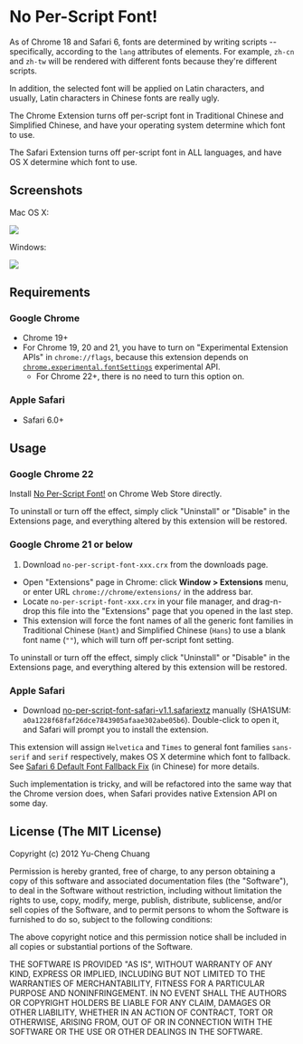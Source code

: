 # No Per-Script Font!

As of Chrome 18 and Safari 6, fonts are determined by writing scripts -- specifically, according to the `lang` attributes of elements. For example, `zh-cn` and `zh-tw` will be rendered with different fonts because they're different scripts.

In addition, the selected font will be applied on Latin characters, and usually, Latin characters in Chinese fonts are really ugly.

The Chrome Extension turns off per-script font in Traditional Chinese and Simplified Chinese, and have your operating system determine which font to use.

The Safari Extension turns off per-script font in ALL languages, and have OS X determine which font to use.

## Screenshots

Mac OS X:

[![](http://cl.ly/image/0w1S1i2x2W3x/no-per-script-font-osx-en.png)](http://cl.ly/image/0w1S1i2x2W3x)

Windows:

[![](http://cl.ly/image/0d0c1w3v342O/no-per-script-font-win-en.png)](http://cl.ly/image/0d0c1w3v342O)

## Requirements

### Google Chrome

* Chrome 19+
* For Chrome 19, 20 and 21, you have to turn on "Experimental Extension APIs" in `chrome://flags`, because this extension depends on [`chrome.experimental.fontSettings`](http://code.google.com/chrome/extensions/experimental.fontSettings.html) experimental API.
  * For Chrome 22+, there is no need to turn this option on.

### Apple Safari

* Safari 6.0+

## Usage

### Google Chrome 22

Install [No Per-Script Font!](https://chrome.google.com/webstore/detail/lndmkajeoopejggihiomoaepinlhblmm) on Chrome Web Store directly.

To uninstall or turn off the effect, simply click "Uninstall" or "Disable" in the Extensions page, and everything altered by this extension will be restored.

### Google Chrome 21 or below

1. Download `no-per-script-font-xxx.crx` from the downloads page.
- Open "Extensions" page in Chrome: click **Window > Extensions** menu, or enter URL `chrome://chrome/extensions/` in the address bar.
- Locate `no-per-script-font-xxx.crx` in your file manager, and drag-n-drop this file into the "Extensions" page that you opened in the last step.
- This extension will force the font names of all the generic font families in Traditional Chinese (`Hant`) and Simplified Chinese (`Hans`) to use a blank font name (`""`), which will turn off per-script font setting.

To uninstall or turn off the effect, simply click "Uninstall" or "Disable" in the Extensions page, and everything altered by this extension will be restored.

### Apple Safari


- Download [no-per-script-font-safari-v1.1.safariextz](http://d.pr/f/GYWd) manually (SHA1SUM: `a0a1228f68faf26dce7843905afaae302abe05b6`). Double-click to open it, and Safari will prompt you to install the extension.

This extension will assign `Helvetica` and `Times` to general font families `sans-serif` and `serif` respectively, makes OS X determine which font to fallback. See [Safari 6 Default Font Fallback Fix](https://gist.github.com/2925009) (in Chinese) for more details.

Such implementation is tricky, and will be refactored into the same way that the Chrome version does, when Safari provides native Extension API on some day.

## License (The MIT License)

Copyright (c) 2012 Yu-Cheng Chuang

Permission is hereby granted, free of charge, to any person obtaining a copy of this software and associated documentation files (the "Software"), to deal in the Software without restriction, including without limitation the rights to use, copy, modify, merge, publish, distribute, sublicense, and/or sell copies of the Software, and to permit persons to whom the Software is furnished to do so, subject to the following conditions:

The above copyright notice and this permission notice shall be included in all copies or substantial portions of the Software.

THE SOFTWARE IS PROVIDED "AS IS", WITHOUT WARRANTY OF ANY KIND, EXPRESS OR IMPLIED, INCLUDING BUT NOT LIMITED TO THE WARRANTIES OF MERCHANTABILITY, FITNESS FOR A PARTICULAR PURPOSE AND NONINFRINGEMENT. IN NO EVENT SHALL THE AUTHORS OR COPYRIGHT HOLDERS BE LIABLE FOR ANY CLAIM, DAMAGES OR OTHER LIABILITY, WHETHER IN AN ACTION OF CONTRACT, TORT OR OTHERWISE, ARISING FROM, OUT OF OR IN CONNECTION WITH THE SOFTWARE OR THE USE OR OTHER DEALINGS IN THE SOFTWARE.

